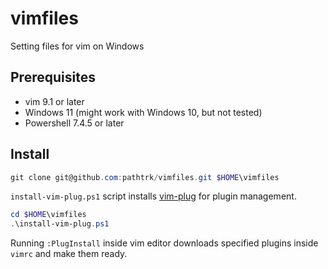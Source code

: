 # vimfiles
Setting files for vim on Windows

## Prerequisites

- vim 9.1 or later
- Windows 11 (might work with Windows 10, but not tested)
- Powershell 7.4.5 or later

## Install

```powershell
git clone git@github.com:pathtrk/vimfiles.git $HOME\vimfiles  
```

`install-vim-plug.ps1` script installs [vim-plug](https://github.com/junegunn/vim-plug) for plugin management.

```powershell
cd $HOME\vimfiles
.\install-vim-plug.ps1
```

Running `:PlugInstall` inside vim editor downloads specified plugins inside `vimrc` and make them ready.
